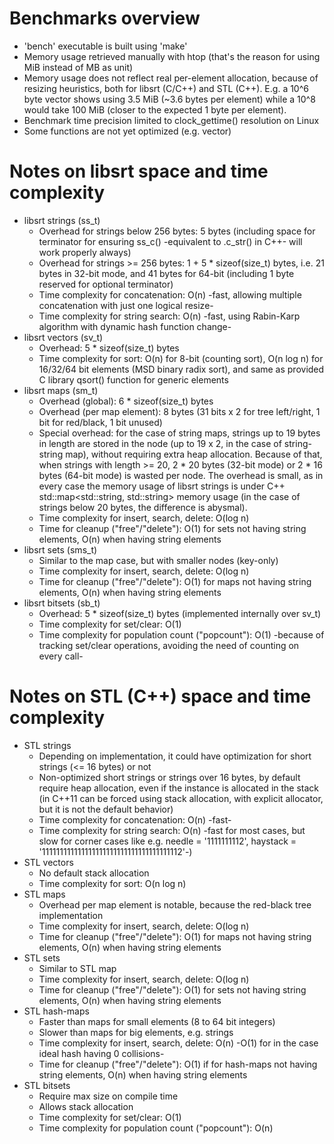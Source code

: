 Benchmarks overview
===

* 'bench' executable is built using 'make'
* Memory usage retrieved manually with htop (that's the reason for using MiB instead of MB as unit)
* Memory usage does not reflect real per-element allocation, because of resizing heuristics, both for libsrt (C/C++) and STL (C++). E.g. a 10^6 byte vector shows using 3.5 MiB (~3.6 bytes per element) while a 10^8 would take 100 MiB (closer to the expected 1 byte per element).
* Benchmark time precision limited to clock\_gettime() resolution on Linux
* Some functions are not yet optimized (e.g. vector)

Notes on libsrt space and time complexity
===

* libsrt strings (ss\_t)
  * Overhead for strings below 256 bytes: 5 bytes (including space for terminator for ensuring ss\_c() -equivalent to .c\_str() in C++- will work properly always)
  * Overhead for strings >= 256 bytes: 1 + 5 * sizeof(size\_t) bytes, i.e. 21 bytes in 32-bit mode, and 41 bytes for 64-bit (including 1 byte reserved for optional terminator)
  * Time complexity for concatenation: O(n)  -fast, allowing multiple concatenation with just one logical resize-
  * Time complexity for string search: O(n)  -fast, using Rabin-Karp algorithm with dynamic hash function change-
* libsrt vectors (sv\_t)
  * Overhead: 5 * sizeof(size\_t) bytes
  * Time complexity for sort: O(n) for 8-bit (counting sort), O(n log n) for 16/32/64 bit elements (MSD binary radix sort), and same as provided C library qsort() function for generic elements
* libsrt maps (sm\_t)
  * Overhead (global): 6 * sizeof(size\_t) bytes
  * Overhead (per map element): 8 bytes (31 bits x 2 for tree left/right, 1 bit for red/black, 1 bit unused)
  * Special overhead: for the case of string maps, strings up to 19 bytes in length are stored in the node (up to 19 x 2, in the case of string-string map), without requiring extra heap allocation. Because of that, when strings with length >= 20, 2 * 20 bytes (32-bit mode) or 2 * 16 bytes (64-bit mode) is wasted per node. The overhead is small, as in every case the memory usage of libsrt strings is under C++ std::map<std::string, std::string> memory usage (in the case of strings below 20 bytes, the difference is abysmal).
  * Time complexity for insert, search, delete: O(log n)
  * Time for cleanup ("free"/"delete"): O(1) for sets not having string elements, O(n) when having string elements
* libsrt sets (sms\_t)
  * Similar to the map case, but with smaller nodes (key-only)
  * Time complexity for insert, search, delete: O(log n)
  * Time for cleanup ("free"/"delete"): O(1) for maps not having string elements, O(n) when having string elements
* libsrt bitsets (sb\_t)
  * Overhead: 5 * sizeof(size\_t) bytes (implemented internally over sv\_t)
  * Time complexity for set/clear: O(1)
  * Time complexity for population count ("popcount"): O(1)  -because of tracking set/clear operations, avoiding the need of counting on every call-

Notes on STL (C++) space and time complexity
===

* STL strings
  * Depending on implementation, it could have optimization for short strings (<= 16 bytes) or not
  * Non-optimized short strings or strings over 16 bytes, by default require heap allocation, even if the instance is allocated in the stack (in C++11 can be forced using stack allocation, with explicit allocator, but it is not the default behavior)
  * Time complexity for concatenation: O(n)  -fast-
  * Time complexity for string search: O(n)  -fast for most cases, but slow for corner cases like e.g. needle = '1111111112', haystack = '111111111111111111111111111111111111112'-)
* STL vectors
  * No default stack allocation
  * Time complexity for sort: O(n log n)
* STL maps
  * Overhead per map element is notable, because the red-black tree implementation
  * Time complexity for insert, search, delete: O(log n)
  * Time for cleanup ("free"/"delete"): O(1) for maps not having string elements, O(n) when having string elements
* STL sets
  * Similar to STL map
  * Time complexity for insert, search, delete: O(log n)
  * Time for cleanup ("free"/"delete"): O(1) for sets not having string elements, O(n) when having string elements
* STL hash-maps
  * Faster than maps for small elements (8 to 64 bit integers)
  * Slower than maps for big elements, e.g. strings
  * Time complexity for insert, search, delete: O(n)  -O(1) for in the case ideal hash having 0 collisions-
  * Time for cleanup ("free"/"delete"): O(1) if for hash-maps not having string elements, O(n) when having string elements
* STL bitsets
  * Require max size on compile time
  * Allows stack allocation
  * Time complexity for set/clear: O(1)
  * Time complexity for population count ("popcount"): O(n)

